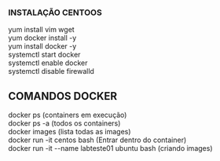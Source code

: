 ### INSTALAÇÃO CENTOOS ###
yum install vim wget  
yum docker install -y  
yum install docker -y  
systemctl start docker  
systemctl enable docker  
systemctl disable firewalld  

## COMANDOS DOCKER ##
docker ps (containers em execução)    
docker ps -a (todos os containers)    
docker images (lista todas as images)    
docker run -it centos bash (Entrar dentro do container)  
docker run -it --name labteste01 ubuntu bash (criando images)  
